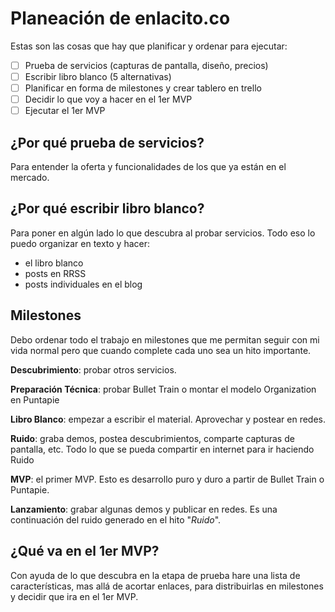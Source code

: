 # Planeación de enlacito.co

Estas son las cosas que hay que planificar y ordenar para ejecutar:

- [ ] Prueba de servicios (capturas de pantalla, diseño, precios)
- [ ] Escribir libro blanco (5 alternativas)
- [ ] Planificar en forma de milestones y crear tablero en trello
- [ ] Decidir lo que voy a hacer en el 1er MVP
- [ ] Ejecutar el 1er MVP

## ¿Por qué prueba de servicios?

Para entender la oferta y funcionalidades de los que ya están en el mercado.

## ¿Por qué escribir libro blanco?

Para poner en algún lado lo que descubra al probar servicios. Todo eso lo puedo organizar en texto y hacer:

- el libro blanco
- posts en RRSS
- posts individuales en el blog

## Milestones

Debo ordenar todo el trabajo en milestones que me permitan seguir con mi vida normal pero que cuando complete cada uno sea un hito importante.

**Descubrimiento**: probar otros servicios.

**Preparación Técnica**: probar Bullet Train o montar el modelo Organization en Puntapie

**Libro Blanco**: empezar a escribir el material. Aprovechar y postear en redes.

**Ruido**: graba demos, postea descubrimientos, comparte capturas de pantalla, etc. Todo lo que se pueda compartir en internet para ir haciendo Ruido

**MVP**: el primer MVP. Esto es desarrollo puro y duro a partir de Bullet Train o Puntapie.

**Lanzamiento**: grabar algunas demos y publicar en redes. Es una continuación del ruido generado en el hito "*Ruido*".

## ¿Qué va en el 1er MVP?

Con ayuda de lo que descubra en la etapa de prueba hare una lista de características, mas allá de acortar enlaces, para distribuirlas en milestones y decidir que ira en el 1er MVP.